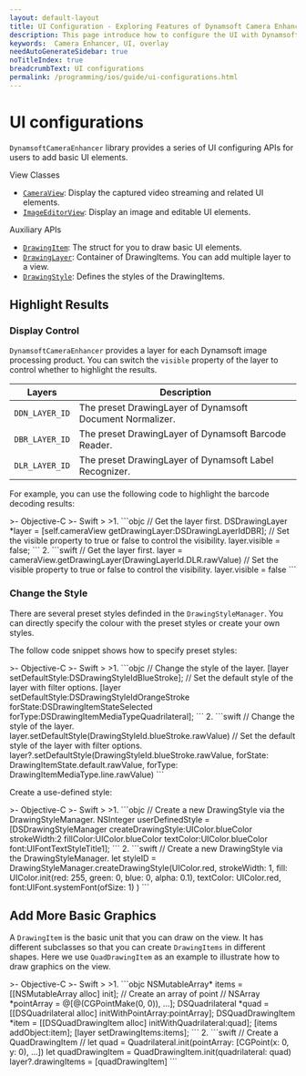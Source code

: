 ```yaml
---
layout: default-layout
title: UI Configuration - Exploring Features of Dynamsoft Camera Enhancer iOS Edition.
description: This page introduce how to configure the UI with Dynamsoft Camera Enhancer iOS Edition.
keywords:  Camera Enhancer, UI, overlay
needAutoGenerateSidebar: true
noTitleIndex: true
breadcrumbText: UI configurations
permalink: /programming/ios/guide/ui-configurations.html
---
```


# UI configurations

`DynamsoftCameraEnhancer` library provides a series of UI configuring APIs for users to add basic UI elements.

View Classes

* [`CameraView`](../auxiliary-api/dcecameraview.html): Display the captured video streaming and related UI elements.
* [`ImageEditorView`](../auxiliary-api/dceimageeditorview.html): Display an image and editable UI elements.

Auxiliary APIs

* [`DrawingItem`](../auxiliary-api/drawingitem.html): The struct for you to draw basic UI elements.
* [`DrawingLayer`](../auxiliary-api/dcedrawinglayer.html): Container of DrawingItems. You can add multiple layer to a view.
* [`DrawingStyle`](../auxiliary-api/drawingstyle.html): Defines the styles of the DrawingItems.

## Highlight Results

### Display Control

`DynamsoftCameraEnhancer` provides a layer for each Dynamsoft image processing product. You can switch the `visible` property of the layer to control whether to highlight the results.

| Layers | Description |
| --------- | ----------- |
| `DDN_LAYER_ID` | The preset DrawingLayer of Dynamsoft Document Normalizer. |
| `DBR_LAYER_ID` | The preset DrawingLayer of Dynamsoft Barcode Reader. |
| `DLR_LAYER_ID` | The preset DrawingLayer of Dynamsoft Label Recognizer. |

For example, you can use the following code to highlight the barcode decoding results:

<div class="sample-code-prefix"></div>
>- Objective-C
>- Swift
>
>1. 
```objc
// Get the layer first.
DSDrawingLayer *layer = [self.cameraView getDrawingLayer:DSDrawingLayerIdDBR];
// Set the visible property to true or false to control the visibility.
layer.visible = false;
```
2. 
```swift
// Get the layer first.
layer = cameraView.getDrawingLayer(DrawingLayerId.DLR.rawValue)
// Set the visible property to true or false to control the visibility.
layer.visible = false
```

### Change the Style

There are several preset styles definded in the `DrawingStyleManager`. You can directly specify the colour with the preset styles or create your own styles.

The follow code snippet shows how to specify preset styles:

<div class="sample-code-prefix"></div>
>- Objective-C
>- Swift
>
>1. 
```objc
// Change the style of the layer.
[layer setDefaultStyle:DSDrawingStyleIdBlueStroke];
// Set the default style of the layer with filter options.
[layer setDefaultStyle:DSDrawingStyleIdOrangeStroke forState:DSDrawingItemStateSelected forType:DSDrawingItemMediaTypeQuadrilateral];
```
2. 
```swift
// Change the style of the layer.
layer.setDefaultStyle(DrawingStyleId.blueStroke.rawValue)
// Set the default style of the layer with filter options.
layer?.setDefaultStyle(DrawingStyleId.blueStroke.rawValue, forState: DrawingItemState.default.rawValue, forType: DrawingItemMediaType.line.rawValue)
```

Create a use-defined style:

<div class="sample-code-prefix"></div>
>- Objective-C
>- Swift
>
>1. 
```objc
// Create a new DrawingStyle via the DrawingStyleManager.
NSInteger userDefinedStyle = [DSDrawingStyleManager createDrawingStyle:UIColor.blueColor strokeWidth:2 fillColor:UIColor.blueColor textColor:UIColor.blueColor font:UIFontTextStyleTitle1];
```
2. 
```swift
// Create a new DrawingStyle via the DrawingStyleManager.
let styleID = DrawingStyleManager.createDrawingStyle(UIColor.red, strokeWidth: 1, fill: UIColor.init(red: 255, green: 0, blue: 0, alpha: 0.1), textColor: UIColor.red, font:UIFont.systemFont(ofSize: 1) )
```

## Add More Basic Graphics

A `DrawingItem` is the basic unit that you can draw on the view. It has different subclasses so that you can create `DrawingItems` in different shapes. Here we use `QuadDrawingItem` as an example to illustrate how to draw graphics on the view.

<div class="sample-code-prefix"></div>
>- Objective-C
>- Swift
>
>1. 
```objc
NSMutableArray<DSDrawingItem*>* items = [[NSMutableArray alloc] init];
// Create an array of point
// NSArray *pointArray = @[@(CGPointMake(0, 0)), ...];
DSQuadrilateral *quad = [[DSQuadrilateral alloc] initWithPointArray:pointArray];
DSQuadDrawingItem *item = [[DSQuadDrawingItem alloc] initWithQuadrilateral:quad];
[items addObject:item];
[layer setDrawingItems:items];
```
2. 
```swift
// Create a QuadDrawingItem
// let quad = Quadrilateral.init(pointArray: [CGPoint(x: 0, y: 0), ...])
let quadDrawingItem = QuadDrawingItem.init(quadrilateral: quad)
layer?.drawingItems = [quadDrawingItem]
```
